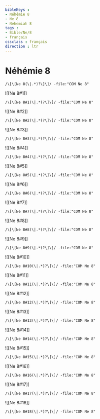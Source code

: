 ```yaml
---
bibleKeys : 
- Néhémie 8
- Ne 8
- Nehemiah 8
tags : 
- Bible/Ne/8
- français
cssclass : français
direction : ltr
---
```


# Néhémie 8

```query
/\[\[Ne 8(\|.*)?\]\]/ -file:"COM Ne 8"
```



![[Ne 8#1]]

```query
/\[\[Ne 8#1(\|.*)?\]\]/ -file:"COM Ne 8"
```

![[Ne 8#2]]

```query
/\[\[Ne 8#2(\|.*)?\]\]/ -file:"COM Ne 8"
```

![[Ne 8#3]]

```query
/\[\[Ne 8#3(\|.*)?\]\]/ -file:"COM Ne 8"
```

![[Ne 8#4]]

```query
/\[\[Ne 8#4(\|.*)?\]\]/ -file:"COM Ne 8"
```

![[Ne 8#5]]

```query
/\[\[Ne 8#5(\|.*)?\]\]/ -file:"COM Ne 8"
```

![[Ne 8#6]]

```query
/\[\[Ne 8#6(\|.*)?\]\]/ -file:"COM Ne 8"
```

![[Ne 8#7]]

```query
/\[\[Ne 8#7(\|.*)?\]\]/ -file:"COM Ne 8"
```

![[Ne 8#8]]

```query
/\[\[Ne 8#8(\|.*)?\]\]/ -file:"COM Ne 8"
```

![[Ne 8#9]]

```query
/\[\[Ne 8#9(\|.*)?\]\]/ -file:"COM Ne 8"
```

![[Ne 8#10]]

```query
/\[\[Ne 8#10(\|.*)?\]\]/ -file:"COM Ne 8"
```

![[Ne 8#11]]

```query
/\[\[Ne 8#11(\|.*)?\]\]/ -file:"COM Ne 8"
```

![[Ne 8#12]]

```query
/\[\[Ne 8#12(\|.*)?\]\]/ -file:"COM Ne 8"
```

![[Ne 8#13]]

```query
/\[\[Ne 8#13(\|.*)?\]\]/ -file:"COM Ne 8"
```

![[Ne 8#14]]

```query
/\[\[Ne 8#14(\|.*)?\]\]/ -file:"COM Ne 8"
```

![[Ne 8#15]]

```query
/\[\[Ne 8#15(\|.*)?\]\]/ -file:"COM Ne 8"
```

![[Ne 8#16]]

```query
/\[\[Ne 8#16(\|.*)?\]\]/ -file:"COM Ne 8"
```

![[Ne 8#17]]

```query
/\[\[Ne 8#17(\|.*)?\]\]/ -file:"COM Ne 8"
```

![[Ne 8#18]]

```query
/\[\[Ne 8#18(\|.*)?\]\]/ -file:"COM Ne 8"
```

